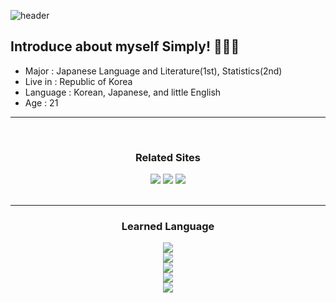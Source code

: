 
![header](https://capsule-render.vercel.app/api?type=cylinder&color=CCCCFF&height=150&section=header&text=Welcome%20to%20Ye0nJ's%20GITHUB&fontSize=40&fontColor=333333&fontAlignY=40&desc=Hope%20you%20enjoy!&descSize=17&descAlignY=80)


## Introduce about myself Simply! 🧑🏻‍💻

- Major : Japanese Language and Literature(1st), Statistics(2nd)
- Live in : Republic of Korea
- Language : Korean, Japanese, and little English 
- Age : 21

---


<div align='center'>
  </br>
  <h3>Related Sites</h3>
<a href="instagram.com/southgb" target="_blank"><img src="https://img.shields.io/badge/Instagram-E9967A?style=flat-square&logo=Instagram&logoColor=white"/></a>
<a href="blog.naver.com/mcuki" target="_blank"><img src="https://img.shields.io/badge/Naver BLOG-03C75A?style=flat-square&logo=Naver&logoColor=white"/></a>
<a href="https://steamcommunity.com/id/yeon2122" target="_blank"><img src="https://img.shields.io/badge/Steam Profile-000000?style=flat-square&logo=Steam&logoColor=white"/></a>
</br>
</br>

---
  <h3>Learned Language</h3>
  <a href="" target="_blank"><img src="https://img.shields.io/badge/JavaScript-F7DF1E?style=flat-square&logo=Javascript&logoColor=white"/></a></br>
  <a href="" target="_blank"><img src="https://img.shields.io/badge/CSS3-1572B6?style=flat-square&logo=CSS3&logoColor=white"/></a></br>
  <a href="" target="_blank"><img src="https://img.shields.io/badge/Python-3776AB?style=flat-square&logo=Python&logoColor=white"/></a></br>
  <a href="" target="_blank"><img src="https://img.shields.io/badge/Java-F80000?style=flat-square&logo=Oracle&logoColor=white"/></a></br>
  <a href="" target="_blank"><img src="https://img.shields.io/badge/HTML-E34F26?style=flat-square&logo=HTML5&logoColor=white"/></a></br>
</div>

  
